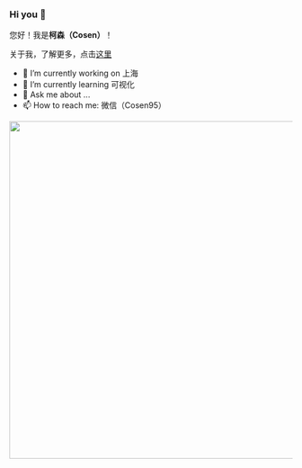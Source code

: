 ### Hi you 👋
您好！我是**柯森（Cosen）**！

关于我，了解更多，点击[这里](https://juejin.im/user/3737995267297838)

- 🔭 I’m currently working on 上海
- 🌱 I’m currently learning 可视化
- 💬 Ask me about ...
- 📫 How to reach me: 微信（Cosen95）

<div align="right">
	<img src="https://cdn.jsdelivr.net/gh/Jack-cool/assets/2020-9-15/1600163918415-github个人介绍.png" alt="" width="600">
</div>

<!--
**Jack-cool/Jack-cool** is a ✨ _special_ ✨ repository because its `README.md` (this file) appears on your GitHub profile.


-->
